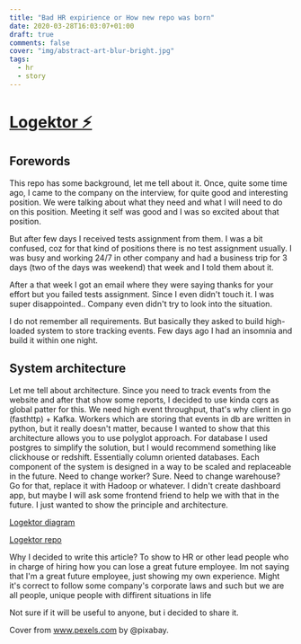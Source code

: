 ```yaml
---
title: "Bad HR expirience or How new repo was born"
date: 2020-03-28T16:03:07+01:00
draft: true
comments: false
cover: "img/abstract-art-blur-bright.jpg"
tags:
  - hr
  - story
---
```


# [Logektor ⚡️](https://github.com/lalabuy948/logektor)

## Forewords

This repo has some background, let me tell about it. Once, quite some time ago, I came to the company on the interview, for quite good and interesting position. We were talking about what they need and what I will need to do on this position. Meeting it self was good and I was so excited about that position.

But after few days I received tests assignment from them. I was a bit confused, coz for that kind of positions there is no test assignment usually. I was busy and working 24/7 in other company and had a business trip for 3 days (two of the days was weekend) that week and I told them about it.

After a that week I got an email where they were saying thanks for your effort but you failed tests assignment. Since I even didn't touch it. I was super disappointed.. Company even didn't try to look into the situation.

I do not remember all requirements. But basically they asked to build high-loaded system to store tracking events. Few days ago I had an insomnia and build it within one night. 

## System architecture

Let me tell about architecture. Since you need to track events from the website and after that show some reports, I decided to use kinda cqrs as global patter for this. We need high event throughput, that's why client in go (fasthttp) + Kafka. Workers which are storing that events in db are written in python, but it really doesn't matter, because I wanted to show that this architecture allows you to use polyglot approach. For database I used postgres to simplify the solution, but I would recommend something like clickhouse or redshift. Essentially column oriented databases. Each component of the system is designed in a way to be scaled and replaceable in the future. Need to change worker? Sure. Need to change warehouse? Go for that, replace it with Hadoop or whatever. I didn't create dashboard app, but maybe I will ask some frontend friend to help we with that in the future. I just wanted to show the principle and architecture.

[Logektor diagram](https://github.com/lalabuy948/logektor/blob/master/github/EventTrackingSA.svg)

[Logektor repo](https://github.com/lalabuy948/logektor)

Why I decided to write this article? To show to HR or other 
lead people who in charge of hiring how you can lose a great future employee. Im not saying that I'm a great future employee, just showing my own experience. Might it's correct to follow some company's corporate laws and such but we are all people, unique people with diffirent situations in life

Not sure if it will be useful to anyone, but i decided to share it.

Cover from www.pexels.com by @pixabay.
